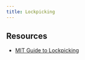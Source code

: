 ```yaml
---
title: Lockpicking
---
```


## Resources

* [MIT Guide to Lockpicking](https://people.csail.mit.edu/custo/MITLockGuide.pdf)
